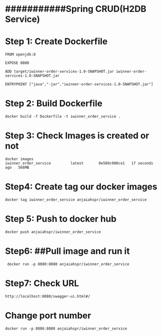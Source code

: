 
 # ###########Spring CRUD(H2DB Service) 

# Step 1: Create Dockerfile 
 
``` 
FROM openjdk:8

EXPOSE 8080

ADD target/iwinner-order-services-1.0-SNAPSHOT.jar iwinner-order-services-1.0-SNAPSHOT.jar

ENTRYPOINT ["java","-jar","iwinner-order-services-1.0-SNAPSHOT.jar"]

```

# Step 2: Build Dockerfile 
    docker build -f Dockerfile -t iwinner_order_service .

#  Step 3: Check Images is created or not 
    docker images
    iwinner_order_service         latest       0e589c000ce1   17 seconds ago   566MB

#  Step4: Create tag our docker images 
    docker tag iwinner_order_service anjaiahspr/iwinner_order_service

# Step 5: Push to docker hub 
    docker push anjaiahspr/iwinner_order_service

# Step6: ##Pull image and run it 
     docker run -p 8080:8080 anjaiahspr/iwinner_order_service

#  Step7: Check URL 
    http://localhost:8080/swagger-ui.html#/
# Change port number 
    docker run -p 8886:8080 anjaiahspr/iwinner_order_service
    
    

